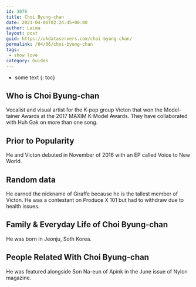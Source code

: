 ```yaml
---
id: 3076
title: Choi Byung-chan
date: 2021-04-06T02:24:45+00:00
author: Laima
layout: post
guid: https://ukdataservers.com/choi-byung-chan/
permalink: /04/06/choi-byung-chan
tags:
 - show love
category: Guides
---
```


* some text
{: toc}


## Who is Choi Byung-chan
                  
                  
                  
Vocalist and visual artist for the K-pop group Victon that won the Model-tainer Awards at the 2017 MAXIM K-Model Awards. They have collaborated with Huh Gak on more than one song.
                  
              
            
              
            
                
                
                
## Prior to Popularity
                  
                  
                  
He and Victon debuted in November of 2016 with an EP called Voice to New World.
                  
              
            
              
            
                
                
                
## Random data
                  
                  
                  
He earned the nickname of Giraffe because he is the tallest member of Victon. He was a contestant on Produce X 101 but had to withdraw due to health issues.
                  
              
            
              
            
                
                
                
## Family & Everyday Life of Choi Byung-chan
                  
                  
                  
He was born in Jeonju, Soth Korea.
                  
              
            
              
            
                
                
                
## People Related With Choi Byung-chan
                  
                  
                  
He was featured alongside Son Na-eun of Apink in the June issue of Nylon magazine. 
                  
              
            
              
            
                
              
            
              
              
            
            
              
            
          
          
          